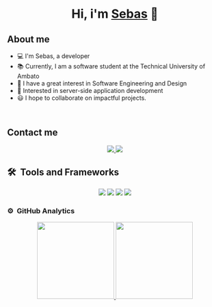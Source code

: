 <div align="center">
<h1 align="center">Hi, i'm <a href="#">Sebas</a> 👋</h1>
</div>

<!-- <img src="https://i.imgur.com/banner.png"> -->

## About me

- 💻 I'm Sebas, a developer
- 📚 Currently, I am a software student at the Technical University of Ambato
- 📝 I have a great interest in Software Engineering and Design
- 🚩 Interested in server-side application development
- 😃 I hope to collaborate on impactful projects.

<br>

## Contact me

<p align="center">
  <a href="https://www.linkedin.com/in/sebastianpalate1/">
    <img src="https://skillicons.dev/icons?i=linkedin" />
  </a>
  <a href="https://www.instagram.com/sebastianpalate1/">
    <img src="https://skillicons.dev/icons?i=instagram" />
  </a>
</p>

## 🛠️ &nbsp;Tools and Frameworks
<p align="center">
  <a>
    <img src="https://skillicons.dev/icons?i=java,linux,py,js,css" />
  </a>
   <a>
    <img src="https://skillicons.dev/icons?i=vscode,idea,postman" />
  </a>
  <a>
    <img src="https://skillicons.dev/icons?i=react,gcp,nginx,nodejs,opencv" />
  </a>
  <a>
    <img src="https://skillicons.dev/icons?i=postgres,mysql,prisma" />
  </a>
</p>

### ⚙️ &nbsp;GitHub Analytics

<p align="center">
<a href="https://github.com/sebasPalate">
  <img height="180em" src="https://github-readme-stats-eight-theta.vercel.app/api?username=sebasPalate&show_icons=true&theme=algolia&include_all_commits=true&count_private=true"/>
  <img height="180em" src="https://github-readme-stats-eight-theta.vercel.app/api/top-langs/?username=sebasPalate&layout=compact&langs_count=8&theme=algolia"/>
</a>
</p>
